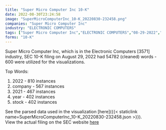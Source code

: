 ```yaml
---
title: "Super Micro Computer Inc 10-K"
date: 2022-08-30T23:24:58
image: "SuperMicroComputerInc_10-K_20220830-232458.png"
companies: "Super Micro Computer Inc"
industry: "ELECTRONIC COMPUTERS"
tags: ["Super Micro Computer Inc","ELECTRONIC COMPUTERS","08-29-2022","10-K"]
forms: "10-K"
---
```

Super Micro Computer Inc, which is in the Electronic Computers [3571] industry, SEC 10-K filing on August 29, 2022 had 54782 (cleaned) words - 600 were utilized for the visualizations.

Top Words:
1. 2022 - 810 instances
2. company - 567 instances
3. 2021 - 467 instances
4. year - 402 instances
5. stock - 402 instances


See the parsed data used in the visualization [here]({{< staticlink name=SuperMicroComputerInc_10-K_20220830-232458.json >}}).  
View the actual filing on the SEC website [here](https://www.sec.gov/Archives/edgar/data/1375365/0001375365-22-000103.txt)